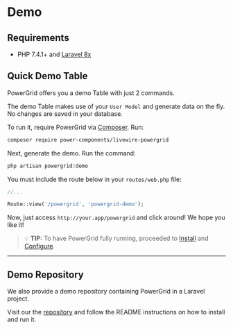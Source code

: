 # Demo

## Requirements

- PHP 7.4.1+ and [Laravel 8x](https://laravel.com/docs/8.x/installation)

## Quick Demo Table

PowerGrid offers you a demo Table with just 2 commands.

The demo Table makes use of your `User Model` and generate data on the fly. No changes are saved in your database.

To run it, require PowerGrid via [Composer](https://getcomposer.org/). Run:

```bash
composer require power-components/livewire-powergrid
```

Next, generate the demo. Run the command:

```bash
php artisan powergrid:demo
```

You must include the route below in your `routes/web.php` file:

```php
//...

Route::view('/powergrid', 'powergrid-demo');
```

Now, just access `http://your.app/powergrid` and click around! We hope you like it!

> 💡 **TIP:**  To have PowerGrid fully running, proceeded to [Install](https://livewire-powergrid.docsforge.com/main/install/) and [Configure](https://livewire-powergrid.docsforge.com/main/install/).

----

## Demo Repository

We also provide a demo repository containing PowerGrid in a Laravel project.

Visit our the [repository](https://github.com/Power-Components/powergrid-demo)  and follow the README instructions on how to install and run it.
